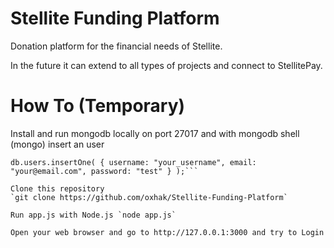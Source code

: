 # Stellite Funding Platform

Donation platform for the financial needs of Stellite.

In the future it can extend to all types of projects and connect to StellitePay.


# How To (Temporary)

Install and run mongodb locally on port 27017 and with mongodb shell (mongo) insert an user

```use stellite-funding-platform
db.users.insertOne( { username: "your_username", email: "your@email.com", password: "test" } );```

Clone this repository
`git clone https://github.com/oxhak/Stellite-Funding-Platform`

Run app.js with Node.js `node app.js`

Open your web browser and go to http://127.0.0.1:3000 and try to Login
